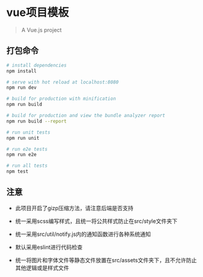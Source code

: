 # vue项目模板

> A Vue.js project

## 打包命令

``` bash
# install dependencies
npm install

# serve with hot reload at localhost:8080
npm run dev

# build for production with minification
npm run build

# build for production and view the bundle analyzer report
npm run build --report

# run unit tests
npm run unit

# run e2e tests
npm run e2e

# run all tests
npm test
```

## 注意

* 此项目开启了gizp压缩方法，请注意后端是否支持

* 统一采用scss编写样式，且统一将公共样式防止在src/style文件夹下

* 统一采用src/util/notify.js内的通知函数进行各种系统通知

* 默认采用eslint进行代码检查

* 统一将图片和字体文件等静态文件放置在src/assets文件夹下，且不允许防止其他逻辑或是样式文件


